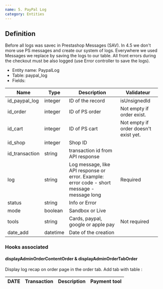 ```yaml
---
name: 5. PayPal Log
category: Entities
---
```


## Definition

Before all logs was savec in Prestashop Messages (SAV). In 4.5 we don't more use PS messages and create our system of logs.
Everywhere we used Messages we replace by saving the logs to our table. All front errors during the checkout must be also logged 
(use Error controller to save the logs). 

* Entity name: PaypalLog
* Table: paypal_log
* Fields:

|Name|Type|Description|Validateur|
|------|------|------|------|
|id_paypal_log|integer|ID of the record|isUnsignedId|
|id_order|integer|ID of PS order|Not empty if order exist.|
|id_cart|integer|ID of PS cart|Not empty if order doesn't exist yet.|
|id_shop|integer|Shop ID||
|id_transaction|string|transaction id from API response||
|log|string|Log message, like API response or error. Example: error code - short message - message long|Required |
|status|string|Info or Error||
|mode|boolean|Sandbox or Live||
|tools|string|Cards, paypal, google or apple pay|Not required|
|date_add|datetime|Date of the creation||

### Hooks associated

#### displayAdminOrderContentOrder & displayAdminOrderTabOrder

Display log recap on order page in the order tab. 
Add tab with table :

|DATE|Transaction|Description|Payment tool|
|------|------|------|------|

